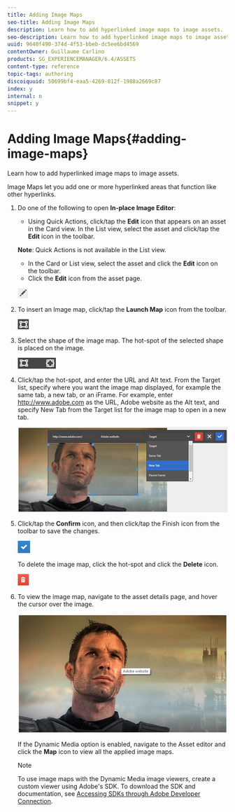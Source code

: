 ```yaml
---
title: Adding Image Maps
seo-title: Adding Image Maps
description: Learn how to add hyperlinked image maps to image assets.
seo-description: Learn how to add hyperlinked image maps to image assets.
uuid: 9640f490-374d-4f53-bbeb-dc5ee6bd4569
contentOwner: Guillaume Carlino
products: SG_EXPERIENCEMANAGER/6.4/ASSETS
content-type: reference
topic-tags: authoring
discoiquuid: 50699bf4-eaa5-4269-812f-1988a2669c87
index: y
internal: n
snippet: y
---
```


# Adding Image Maps{#adding-image-maps}

Learn how to add hyperlinked image maps to image assets.

Image Maps let you add one or more hyperlinked areas that function like other hyperlinks.

1. Do one of the following to open **In-place Image Editor**:

    * Using Quick Actions, click/tap the **Edit** icon that appears on an asset in the Card view. In the List view, select the asset and click/tap the **Edit** icon in the toolbar.

   **Note**: Quick Actions is not available in the List view.

    * In the Card or List view, select the asset and click the **Edit** icon on the toolbar.
    * Click the **Edit** icon from the asset page.

   ![](assets/chlimage_1-380.png)

1. To insert an Image map, click/tap the **Launch Map** icon from the toolbar.

   ![](assets/chlimage_1-381.png)

1. Select the shape of the image map. The hot-spot of the selected shape is placed on the image.

   ![](assets/chlimage_1-382.png)

1. Click/tap the hot-spot, and enter the URL and Alt text. From the Target list, specify where you want the image map displayed, for example the same tab, a new tab, or an iFrame. For example, enter http://www.adobe.com as the URL, Adobe website as the Alt text, and specify New Tab from the Target list for the image map to open in a new tab.

   ![](assets/chlimage_1-383.png)

1. Click/tap the **Confirm** icon, and then click/tap the Finish icon from the toolbar to save the changes.

   ![](assets/chlimage_1-384.png)

   To delete the image map, click the hot-spot and click the **Delete** icon.

   ![](assets/chlimage_1-385.png)

1. To view the image map, navigate to the asset details page, and hover the cursor over the image.

   ![](assets/chlimage_1-386.png)

   If the Dynamic Media option is enabled, navigate to the Asset editor and click the **Map** icon to view all the applied image maps.

   >[!NOTE]
   >
   >To use image maps with the Dynamic Media image viewers, create a custom viewer using Adobe's SDK. To download the SDK and documentation, see [Accessing SDKs through Adobe Developer Connection](http://help.adobe.com/en_US/scene7/using/WSd4272150f67705c11b002eec12fcba4dee6-8000.html).

